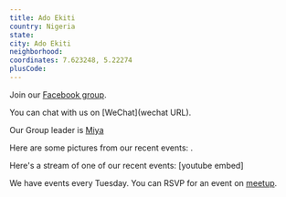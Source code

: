 ```yaml
---
title: Ado Ekiti
country: Nigeria
state: 
city: Ado Ekiti
neighborhood: 
coordinates: 7.623248, 5.22274
plusCode:
---
```

Join our [Facebook group](https://www.facebook.com/groups/free.code.camp.ado.ekiti).

You can chat with us on [WeChat](wechat URL).

Our Group leader is [Miya](freecodecamp.org/miya)

Here are some pictures from our recent events:
![]().

Here's a stream of one of our recent events:
[youtube embed]

We have events every Tuesday. You can RSVP for an event on [meetup](meetupurl).
